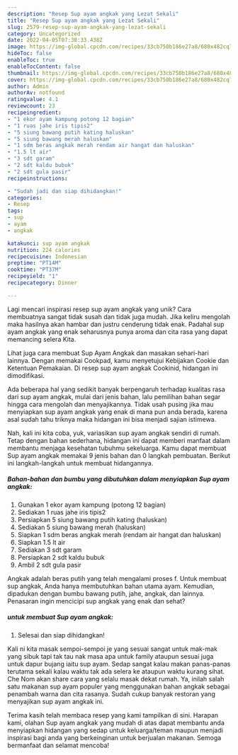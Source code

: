 ```yaml
---
description: "Resep Sup ayam angkak yang Lezat Sekali"
title: "Resep Sup ayam angkak yang Lezat Sekali"
slug: 2579-resep-sup-ayam-angkak-yang-lezat-sekali
category: Uncategorized
date: 2022-04-05T07:38:33.438Z
image: https://img-global.cpcdn.com/recipes/33cb750b186e27a8/680x482cq70/sup-ayam-angkak-foto-resep-utama.jpg
hideToc: false
enableToc: true
enableTocContent: false
thumbnail: https://img-global.cpcdn.com/recipes/33cb750b186e27a8/680x482cq70/sup-ayam-angkak-foto-resep-utama.jpg
cover: https://img-global.cpcdn.com/recipes/33cb750b186e27a8/680x482cq70/sup-ayam-angkak-foto-resep-utama.jpg
author: Admin
authorAv: notfound
ratingvalue: 4.1
reviewcount: 23
recipeingredient:
- "1 ekor ayam kampung potong 12 bagian"
- "1 ruas jahe iris tipis2"
- "5 siung bawang putih kating haluskan"
- "5 siung bawang merah haluskan"
- "1 sdm beras angkak merah rendam air hangat dan haluskan"
- "1.5 lt air"
- "3 sdt garam"
- "2 sdt kaldu bubuk"
- "2 sdt gula pasir"
recipeinstructions:

- "Sudah jadi dan siap dihidangkan!"
categories:
- Resep
tags:
- sup
- ayam
- angkak

katakunci: sup ayam angkak 
nutrition: 224 calories
recipecuisine: Indonesian
preptime: "PT14M"
cooktime: "PT37M"
recipeyield: "1"
recipecategory: Dinner

---
```





Lagi mencari inspirasi resep sup ayam angkak yang unik? Cara membuatnya sangat tidak susah dan tidak juga mudah. Jika keliru mengolah maka hasilnya akan hambar dan justru cenderung tidak enak. Padahal sup ayam angkak yang enak seharusnya punya aroma dan cita rasa yang dapat memancing selera Kita.





Lihat juga cara membuat Sup Ayam Angkak dan masakan sehari-hari lainnya. Dengan memakai Cookpad, kamu menyetujui Kebijakan Cookie dan Ketentuan Pemakaian. Di resep sup ayam angkak Cookinid, hidangan ini dimodifikasi.

Ada beberapa hal yang sedikit banyak berpengaruh terhadap kualitas rasa dari sup ayam angkak, mulai dari jenis bahan, lalu pemilihan bahan segar hingga cara mengolah dan menyajikannya. Tidak usah pusing jika mau menyiapkan sup ayam angkak yang enak di mana pun anda berada, karena asal sudah tahu triknya maka hidangan ini bisa menjadi sajian istimewa.






Nah, kali ini kita coba, yuk, variasikan sup ayam angkak sendiri di rumah. Tetap dengan bahan sederhana, hidangan ini dapat memberi manfaat dalam membantu menjaga kesehatan tubuhmu sekeluarga. Kamu dapat membuat Sup ayam angkak memakai 9 jenis bahan dan 0 langkah pembuatan. Berikut ini langkah-langkah untuk membuat hidangannya.

<!--inarticleads1-->

##### Bahan-bahan dan bumbu yang dibutuhkan dalam menyiapkan Sup ayam angkak:

1. Gunakan 1 ekor ayam kampung (potong 12 bagian)
1. Sediakan 1 ruas jahe iris tipis2
1. Persiapkan 5 siung bawang putih kating (haluskan)
1. Sediakan 5 siung bawang merah (haluskan)
1. Siapkan 1 sdm beras angkak merah (rendam air hangat dan haluskan)
1. Siapkan 1.5 lt air
1. Sediakan 3 sdt garam
1. Persiapkan 2 sdt kaldu bubuk
1. Ambil 2 sdt gula pasir


Angkak adalah beras putih yang telah mengalami proses f. Untuk membuat sup angkak, Anda hanya membutuhkan bahan utama ayam. Kemudian, dipadukan dengan bumbu bawang putih, jahe, angkak, dan lainnya. Penasaran ingin mencicipi sup angkak yang enak dan sehat? 

<!--inarticleads2-->

#####  untuk membuat Sup ayam angkak:


1. Selesai dan siap dihidangkan!

Kali ni kita masak sempoi-sempoi je yang sesuai sangat untuk mak-mak yang sibuk tapi tak tau nak masa apa untuk family ataupun sesuai juga untuk dapur bujang iaitu sup ayam. Sedap sangat kalau makan panas-panas terutama sekali kalau waktu tak ada selera ke ataupun waktu kurang sihat. Che Nom akan share cara yang selalu masak dekat rumah. Ya, inilah salah satu makanan sup ayam populer yang menggunakan bahan angkak sebagai penambah warna dan cita rasanya. Sudah cukup banyak restoran yang menyajikan sup ayam angkak ini. 

Terima kasih telah membaca resep yang kami tampilkan di sini. Harapan kami, olahan Sup ayam angkak yang mudah di atas dapat membantu anda menyiapkan hidangan yang sedap untuk keluarga/teman maupun menjadi inspirasi bagi anda yang berkeinginan untuk berjualan makanan. Semoga bermanfaat dan selamat mencoba!
